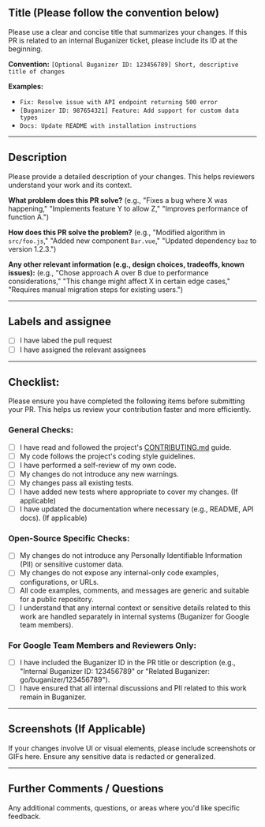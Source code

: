 ## Title (Please follow the convention below)

Please use a clear and concise title that summarizes your changes.
If this PR is related to an internal Buganizer ticket, please include its ID at the beginning.

**Convention:** `[Optional Buganizer ID: 123456789] Short, descriptive title of changes`

**Examples:**
* `Fix: Resolve issue with API endpoint returning 500 error`
* `[Buganizer ID: 987654321] Feature: Add support for custom data types`
* `Docs: Update README with installation instructions`

---

## Description

Please provide a detailed description of your changes. This helps reviewers understand your work and its context.

**What problem does this PR solve?**
(e.g., "Fixes a bug where X was happening," "Implements feature Y to allow Z," "Improves performance of function A.")

**How does this PR solve the problem?**
(e.g., "Modified algorithm in `src/foo.js`," "Added new component `Bar.vue`," "Updated dependency `baz` to version 1.2.3.")

**Any other relevant information (e.g., design choices, tradeoffs, known issues):**
(e.g., "Chose approach A over B due to performance considerations," "This change might affect X in certain edge cases," "Requires manual migration steps for existing users.")

---

## Labels and assignee

- [ ] I have labed the pull request
- [ ] I have assigned the relevant assignees

---

## Checklist:

Please ensure you have completed the following items before submitting your PR.
This helps us review your contribution faster and more efficiently.

### General Checks:

- [ ] I have read and followed the project's [CONTRIBUTING.md](link-to-your-contributing-guide) guide.
- [ ] My code follows the project's coding style guidelines.
- [ ] I have performed a self-review of my own code.
- [ ] My changes do not introduce any new warnings.
- [ ] My changes pass all existing tests.
- [ ] I have added new tests where appropriate to cover my changes. (If applicable)
- [ ] I have updated the documentation where necessary (e.g., README, API docs). (If applicable)

### Open-Source Specific Checks:

- [ ] My changes do not introduce any Personally Identifiable Information (PII) or sensitive customer data.
- [ ] My changes do not expose any internal-only code examples, configurations, or URLs.
- [ ] All code examples, comments, and messages are generic and suitable for a public repository.
- [ ] I understand that any internal context or sensitive details related to this work are handled separately in internal systems (Buganizer for Google team members).

### For Google Team Members and Reviewers Only:

- [ ] I have included the Buganizer ID in the PR title or description (e.g., "Internal Buganizer ID: 123456789" or "Related Buganizer: go/buganizer/123456789").
- [ ] I have ensured that all internal discussions and PII related to this work remain in Buganizer.

---

## Screenshots (If Applicable)

If your changes involve UI or visual elements, please include screenshots or GIFs here.
Ensure any sensitive data is redacted or generalized.

---

## Further Comments / Questions

Any additional comments, questions, or areas where you'd like specific feedback.
